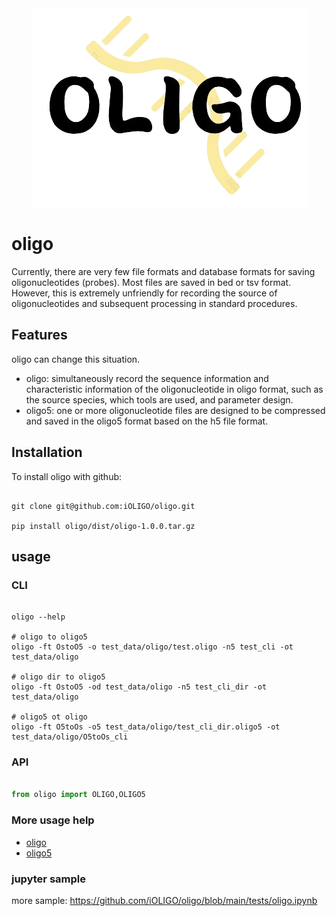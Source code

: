 
<div align="center">

<img src="./docs/imgs/oligo_logo.png">

</div>

# oligo

Currently, there are very few file formats and database formats for saving oligonucleotides (probes). Most files are saved in bed or tsv format. However, this is extremely unfriendly for recording the source of oligonucleotides and subsequent processing in standard procedures.

## Features

oligo can change this situation. 

+ oligo: simultaneously record the sequence information and characteristic information of the oligonucleotide in oligo format, such as the source species, which tools are used, and parameter design.
+ oligo5: one or more oligonucleotide files are designed to be compressed and saved in the oligo5 format based on the h5 file format.

## Installation

To install oligo with github:


```shell

git clone git@github.com:iOLIGO/oligo.git

pip install oligo/dist/oligo-1.0.0.tar.gz

```

## usage

### CLI

```shell

oligo --help

# oligo to oligo5
oligo -ft OstoO5 -o test_data/oligo/test.oligo -n5 test_cli -ot test_data/oligo

# oligo dir to oligo5
oligo -ft OstoO5 -od test_data/oligo -n5 test_cli_dir -ot test_data/oligo

# oligo5 ot oligo
oligo -ft O5toOs -o5 test_data/oligo/test_cli_dir.oligo5 -ot test_data/oligo/O5toOs_cli
```

### API

```python

from oligo import OLIGO,OLIGO5

```


### More usage help

- [oligo](https://github.com/iOLIGO/oligo/blob/main/docs/oligo.md)
- [oligo5](https://github.com/iOLIGO/oligo/blob/main/docs/oligo5.md)


### jupyter sample

more sample: https://github.com/iOLIGO/oligo/blob/main/tests/oligo.ipynb